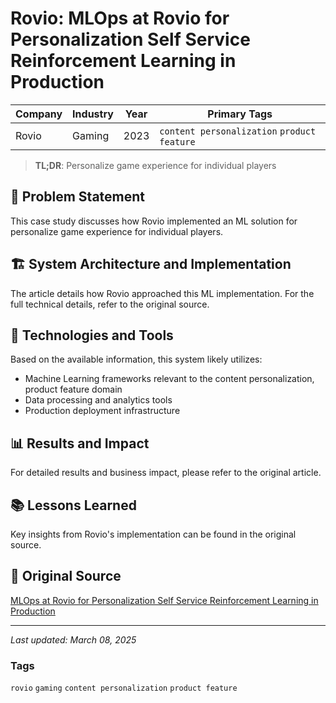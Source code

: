# Rovio: MLOps at Rovio for Personalization Self Service Reinforcement Learning in Production

| Company | Industry | Year | Primary Tags | 
|---------|----------|------|--------------|
| Rovio | Gaming | 2023 | `content personalization` `product feature` |

> **TL;DR**: Personalize game experience for individual players

## 📝 Problem Statement

This case study discusses how Rovio implemented an ML solution for personalize game experience for individual players.

## 🏗️ System Architecture and Implementation

The article details how Rovio approached this ML implementation. For the full technical details, refer to the original source.

## 🔧 Technologies and Tools

Based on the available information, this system likely utilizes:

- Machine Learning frameworks relevant to the content personalization, product feature domain
- Data processing and analytics tools
- Production deployment infrastructure

## 📊 Results and Impact

For detailed results and business impact, please refer to the original article.

## 📚 Lessons Learned

Key insights from Rovio's implementation can be found in the original source.

## 🔗 Original Source

[MLOps at Rovio for Personalization Self Service Reinforcement Learning in Production](https://www.youtube.com/watch?v=_Rqo6nooKKE)

---

*Last updated: March 08, 2025*

### Tags

`rovio` `gaming` `content personalization` `product feature`
